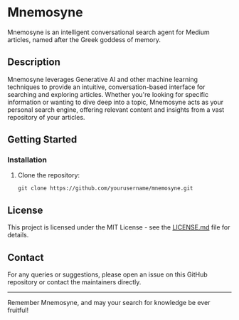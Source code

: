 # Mnemosyne
Mnemosyne is an intelligent conversational search agent for Medium articles, named after the Greek goddess of memory.

## Description

Mnemosyne leverages Generative AI and other machine learning techniques to provide an intuitive, conversation-based interface for searching and exploring articles. Whether you're looking for specific information or wanting to dive deep into a topic, Mnemosyne acts as your personal search engine, offering relevant content and insights from a vast repository of your articles.

## Getting Started

### Installation

1. Clone the repository:
   ```
   git clone https://github.com/yourusername/mnemosyne.git
   ```

## License

This project is licensed under the MIT License - see the [LICENSE.md](LICENSE.md) file for details.

## Contact

For any queries or suggestions, please open an issue on this GitHub repository or contact the maintainers directly.

---

Remember Mnemosyne, and may your search for knowledge be ever fruitful!
